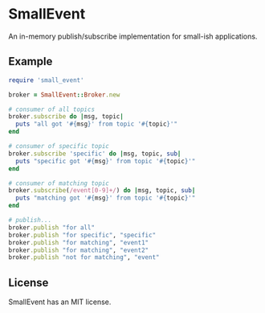 SmallEvent
==========

An in-memory publish/subscribe implementation for small-ish applications.

## Example

~~~ ruby
require 'small_event'

broker = SmallEvent::Broker.new

# consumer of all topics
broker.subscribe do |msg, topic|
  puts "all got '#{msg}' from topic '#{topic}'"
end

# consumer of specific topic
broker.subscribe 'specific' do |msg, topic, sub|
  puts "specific got '#{msg}' from topic '#{topic}'"
end

# consumer of matching topic
broker.subscribe(/event[0-9]+/) do |msg, topic, sub|
  puts "matching got '#{msg}' from topic '#{topic}'"
end

# publish...
broker.publish "for all"
broker.publish "for specific", "specific"
broker.publish "for matching", "event1"
broker.publish "for matching", "event2"
broker.publish "not for matching", "event"
~~~

## License

SmallEvent has an MIT license.
